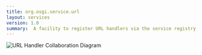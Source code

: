 ```yaml
---
title: org.osgi.service.url
layout: services
version: 1.0
summary:  A facility to register URL handlers via the service registry
---
```


![URL Handler Collaboration Diagram](/img/services/org.osgi.service.url.overview.png)
